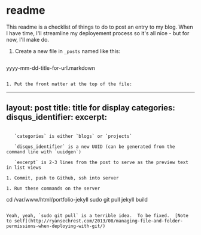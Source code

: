readme
=============

This readme is a checklist of things to do to post an entry to my blog.  When I have time, I'll streamline my deployement process so it's all nice - but for now, I'll make do.

1. Create a new file in `_posts` named like this:

   ```
yyyy-mm-dd-title-for-url.markdown
```

1. Put the front matter at the top of the file: 

   ```
---
layout: post
title: title for display
categories:
disqus_identifier:
excerpt:
---
```

   `categories` is either `blogs` or `projects`

   `disqus_identifier` is a new UUID (can be generated from the command line with `uuidgen`)

   `excerpt` is 2-3 lines from the post to serve as the preview text in list views

1. Commit, push to Github, ssh into server

1. Run these commands on the server

   ```
cd /var/www/html/portfolio-jekyll
sudo git pull
jekyll build
```

Yeah, yeah, `sudo git pull` is a terrible idea.  To be fixed.  [Note to self](http://ryansechrest.com/2013/08/managing-file-and-folder-permissions-when-deploying-with-git/)